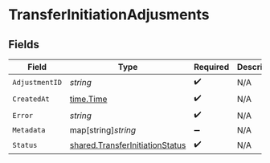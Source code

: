 # TransferInitiationAdjusments


## Fields

| Field                                                                                     | Type                                                                                      | Required                                                                                  | Description                                                                               |
| ----------------------------------------------------------------------------------------- | ----------------------------------------------------------------------------------------- | ----------------------------------------------------------------------------------------- | ----------------------------------------------------------------------------------------- |
| `AdjustmentID`                                                                            | *string*                                                                                  | :heavy_check_mark:                                                                        | N/A                                                                                       |
| `CreatedAt`                                                                               | [time.Time](https://pkg.go.dev/time#Time)                                                 | :heavy_check_mark:                                                                        | N/A                                                                                       |
| `Error`                                                                                   | *string*                                                                                  | :heavy_check_mark:                                                                        | N/A                                                                                       |
| `Metadata`                                                                                | map[string]*string*                                                                       | :heavy_minus_sign:                                                                        | N/A                                                                                       |
| `Status`                                                                                  | [shared.TransferInitiationStatus](../../../pkg/models/shared/transferinitiationstatus.md) | :heavy_check_mark:                                                                        | N/A                                                                                       |